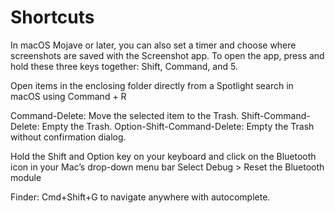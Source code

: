 # Shortcuts

In macOS Mojave or later, you can also set a timer and choose where screenshots are saved with the Screenshot app. To open the app, press and hold these three keys together: Shift, Command, and 5.

Open items in the enclosing folder directly from a Spotlight search in macOS using Command + R

Command-Delete: Move the selected item to the Trash.
Shift-Command-Delete: Empty the Trash.
Option-Shift-Command-Delete: Empty the Trash without confirmation dialog.

Hold the Shift and Option key on your keyboard and click on the Bluetooth icon in your Mac’s drop-down menu bar
Select Debug > Reset the Bluetooth module

Finder: Cmd+Shift+G to navigate anywhere with autocomplete.

